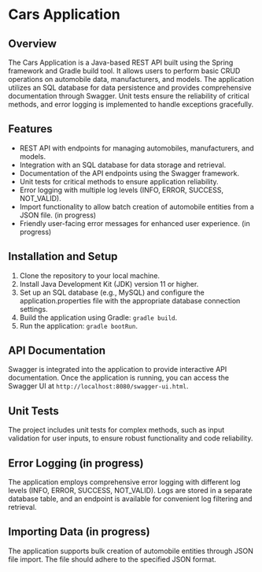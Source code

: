 # Cars Application

## Overview
The Cars Application is a Java-based REST API built using the Spring framework and Gradle build tool. 
It allows users to perform basic CRUD operations on automobile data, manufacturers, and models. 
The application utilizes an SQL database for data persistence and provides comprehensive documentation through Swagger. 
Unit tests ensure the reliability of critical methods, and error logging is implemented to handle exceptions gracefully.

## Features
- REST API with endpoints for managing automobiles, manufacturers, and models.
- Integration with an SQL database for data storage and retrieval.
- Documentation of the API endpoints using the Swagger framework.
- Unit tests for critical methods to ensure application reliability.
- Error logging with multiple log levels (INFO, ERROR, SUCCESS, NOT_VALID).
- Import functionality to allow batch creation of automobile entities from a JSON file. (in progress)
- Friendly user-facing error messages for enhanced user experience. (in progress)

## Installation and Setup
1. Clone the repository to your local machine.
2. Install Java Development Kit (JDK) version 11 or higher.
3. Set up an SQL database (e.g., MySQL) and configure the application.properties file with the appropriate database connection settings.
4. Build the application using Gradle: `gradle build`.
5. Run the application: `gradle bootRun`.

## API Documentation
Swagger is integrated into the application to provide interactive API documentation. Once the application is running, you can access the Swagger UI at `http://localhost:8080/swagger-ui.html`.

## Unit Tests
The project includes unit tests for complex methods, such as input validation for user inputs, to ensure robust functionality and code reliability.

## Error Logging (in progress)
The application employs comprehensive error logging with different log levels (INFO, ERROR, SUCCESS, NOT_VALID). Logs are stored in a separate database table, and an endpoint is available for convenient log filtering and retrieval.

## Importing Data (in progress)
The application supports bulk creation of automobile entities through JSON file import. The file should adhere to the specified JSON format.
